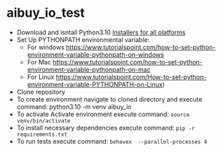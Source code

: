 # aibuy_io_test

* Download and isntall Python3.10  [Installers for all platforms]('https://www.python.org/downloads/release/python-3100/)
* Set Up PYTHONPATH environmental variable:
    - For windows https://www.tutorialspoint.com/how-to-set-python-environment-variable-pythonpath-on-windows
    - For Mac https://www.tutorialspoint.com/how-to-set-python-environment-variable-pythonpath-on-mac
    - For Linux https://www.tutorialspoint.com/How-to-set-python-environment-variable-PYTHONPATH-on-Linux)
* Clone repository
* To create environment navigate to cloned directory and execute command: python3.10 -m venv aibuy_io
* To activate Activate environment execute command: `source venv/bin/activate`
* To install necessary dependencies execute command: `pip -r requirements.txt` 
* To run tests execute command: `behavex  --parallel-processes 4`